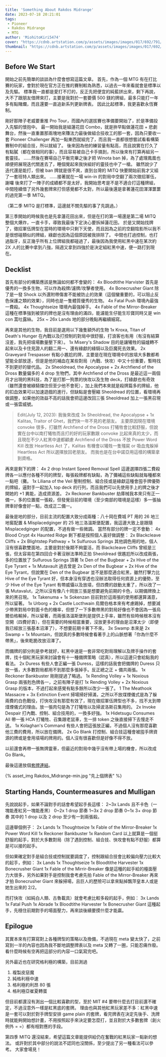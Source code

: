 ```yaml
---
title: 'Something About Rakdos Midrange'
date: 2023-07-18 20:21:01
tags:
 - Pioneer
 - Rakdos Midrange
 - MTG
author: 'MiohitoKiri5474'
cover: "https://cdnb.artstation.com/p/assets/images/images/017/692/791/large/adam-paquette-402481-r.jpg?1556986302"
thumbnail: "https://cdnb.artstation.com/p/assets/images/images/017/692/791/large/adam-paquette-402481-r.jpg?1556986302"
---
```


## Before We Start

開始之前先簡單的談談為什麼會想寫這篇文章。
首先，作為一個 MTG 有在打比賽的玩家，會對於現在官方正在推的賽制較為熟悉，以過去一年來看就會是標準以及先驅。
標準我一直都是愛打不打的，反正先把便宜的純藍拼出來，剩下再說，大不了跟朋友借牌來打，主要是我對於一套要價 500 鎂的牌組，最多只能打一年多有點賭爛，而且還要一直追新系列更新牌表。
因此比起標準，我更喜歡永恆賽制。

<!--more-->

剛好那陣子老威要重推 Pro Tour，而國內的選拔賽也準備要開始了，於是準備投入先驅的懷抱中。
最一開始我是組蓮花田 Combo，就是拚早點做蓮花田 + 悲劇舞台，然後一直重置那兩塊地來賺法力最後做組合技收工的那一套，因為只要收一套 Pioneer Challenger 再加一點東西就組完了，而且我一直都很想嘗試看看構築賽制中的組合技，所以就組了。
後來因為他的練習量有點高，而且說實在打久了有點膩（都在做相同的事），而且容易被自己卡手搞到，所以後來有打算再組另一套靈技。
......然後在賽場自己平衡完畢之後才把 Winota ban 掉，為了處理鳳凰也順便把展現迭代關進去了，睡個覺起來我快組好的靈技也中了一槍。
雖然說少了迭代還是能打，但被 ban 牌就是很不爽，直到台灣的 MITQ 快要開始前我才又組了一套班特人類出來。
......接著就在一場 win-in 的對局中空翻了兩次徵招軍伍，謝囉
後來打了一陣子的成績都不是太好，我開始思考是不是不適合打這種牌組，中間陸續借了另外幾套牌來打但感覺都不太對，所以最後還是拿著蓮花田渾渾噩噩的過完第一季 MITQ。

（第二季 MITQ 是打標準，這邊就不關先驅的事了先跳過。）

第三季開始的時候我也是先拿蓮花田出來，但是在打的第一場還是第二場 MITQ 整個大爆炸，一直卡手，導致我最後下定決心要拆掉蓮花田。
於是又開始找牌了，徵招軍伍牌型在當時的環境中只剩下天使，而且因為之前的空翻陰影所以我不是很想碰類似的牌組，綠獻也因為這個原因被我排除了。
中間也打過控制，也打過脂牙，反正幾乎所有上位牌組我都碰過了，最後因為我使用紅黑中速在某次約 2X 人的比賽中拿到八強，隔週又拿到四強於是決定組紅黑中速，便一路打到現在。

## Decklist

首先有部分的構築應該是無論如何都不會變的：
4x Bloodtithe Harvister
首先是優秀的一換多生物，可以作為殺牌/濾牌/攻擊者使用。
4x Bonecrusher Giant
除了是一發 Shock 以外還附帶傷害不能被防止的效果（這個蠻重要的，可以阻止反色保護之類的效果），同時也是一隻體質優秀的生物。
4x Fatal Push
環境內最強一費殺。
4x Thoughtseize
環境內最強掉手。
4x Fable of the Mirror-Breaker
這種在標準強到被禁的牌也是沒有理由的滿四，能濾能生仔能生珍寶同時又是 win con 蒿吐露絲。
25x ~ 26x Lands
地的部分晚點再繼續細寫。

再來是其他的生物，我目前是選用以下幾隻額外的生物
1x Kroxa, Titan of Death's Hunger
在內戰以及打控制的對局中很舒服，打浪客也有用（有沒有結算沒差，我先把墳場數量壓下來）。
1x Misery's Shadow
目的是讓犧牲的貓爐轉不起來以及卡住見證人的翻二用一、還有綠獻的綠騎以及巨魔死去效果。
2x Graveyard Trespasser
有點小尷尬的牌，主要是在現在環境中的放墳大多數都希望能全部放逐，但是是他的補血在某些對局（內戰、快攻）中又十份重要，暫時找不到更好的替代品。
2x Sheoldread, the Apocalypse + 2x Archfiend of the Dross
數量偏多的 4 drop 生物們，其中 Archfiend of the Dross 是最近這一兩個月才出現的黑科技，為了是打那一狗票的快攻以及生物 deck，打綠獻也有奇效（雖然還會被綠騎擋住但至少他不會死），加上我們本來就是殺牌篇多的牌組，他的扣血效果可以加速遊戲的進行，但缺點是會壓縮 Sheoldread 的位置，看環境再做調整，如果他的效益不高的話我會把這邊改回三張 Sheoldread 加上一張黑召現或一張雲威號。
> Edit(July 12, 2023):
> 我後來改成 3x Sheoldread, the Apocalypse + 1x Kalitas, Traitor of Ghet，我們快一年不見的老朋友。
> 主要原因現在環境 convoke 很多，打雖然 Archfiend of the Dross 打犧牲會比較舒服，但說實在台中以南打犧牲而且打的好的玩家數跟 convoke 比起來真的太少，而且現在不少人紅黑中速都顧慮 Archfiend of the Dross 不放 Power Word Kill 改放 Heartless Act 了，Kalitas 有機會以犧牲一隻殭屍 or 吸血鬼躲掉 Heartless Act 所以選擇放回老朋友。
> 而我也是在台中諾亞用這樣的構築拿到資格。

再來是剩下的牌：
4x 2 drop Instant Speed Removal Spell
這邊選擇四張二費殺牌各一以應付各種不同的牌型，每張殺牌都有缺點，為了彌補這些缺點就每種都來一點吧（攤。
1x Liliana of the Veil
壓制控制、組合技或是綠獻這種會囤手牌優勢的牌組，逼對手一起加入 top deck 的行列，而且我們可以先使用手上的牌之後才開她的 +1 異能，造成資源差。
2x Reckoner Bankbuster
劫庫械我本來只有正一備一，多的位置擺一張殺，但發覺目前的環境（至少南部的環境是這樣）多一張抽牌車好像會好一點，改成正二備一。

最後是地的部分，目前主流的配置大致分成兩種：八十岡在費城 PT 用的 26 地三地窖配置 & Misplacedginger 的 25 地三洛溫斯堡配置，我這邊大致上是跟隨 Misplacedginger 的配置，不過有做一些微調。
當然有部分的牌一定不會動：
4x Blood Crypt
4x Haunted Ridge
剩下都是按照個人喜好做調整：
2x Blackcleave Cliffs + 2x Blightstep Pathway + 1x Sulfurous Springs
其他調色用的地，個人沒有很喜歡雙面地，主要是對於後期不夠靈活，而 Blackcleave Cliffs 曾經是三張，但太容易在第四回合卡著沒辦法準時正拍 Sheoldread 很尷尬所以改成兩張，多的位置放了 Sulfurous Springs 頂著
1x Den of the Bugbear + 2x Hive of the Eye Tyrant + 1x Mutavault
過去曾是 2x Den of the Bugbear + 2x Hive of the Eye Tyrant，但說實在 Den of the Bugbear 並不是那麼適合紅黑，雖然打擊力比 Hive of the Eye Tyrant 好，但本身沒有穿透也沒辦法取得任何資源上的優勢，至少 Hive of the Eye Tyrant 有帶威懾以及放墳，但四費的啟動太重了，所以改了一張 Mutavalut，之所以沒有像八十岡放三張是想要避免前期的卡色，以期備牌換上來的黑召現。
1x Takenuma + 1x Sokenzan
目前對於這兩張的使用都還算滿意，所以留著。
1x Urborg + 2x Castle Locthwain
烏爾伯格本來有考慮踢掉，想要減少帶黑對局中對面卡色的機率，但想了一下多數帶黑的對局好像也不會因為一張烏爾伯格輸掉，所以留著，而兩張洛溫斯堡則是提供上手率，雖然有些時候根本沒有空開（四費好貴），但在需要的時候相當重要，沒放更多的理由是沼澤太少（即便我已經放三張基本沼澤了），不想要前期卡著下不來。
3x Swamp
本來是 2x Swamp + 1x Mountain，但說真的多數時候會看著手上的山脈想著「你為什麼不帶黑」，後來乾脆改放沼澤了。

而備牌的部分則是參考就好，紅黑中速是一套非常吃對局理解以及牌手操作的套牌，找十個紅黑玩家來討論會有十一種備牌策略（認真），所以這邊只會給點我的看法。
2x Duress
有些人會正編一張 Duress，這樣的話我會把備牌的 Duress 只放一張，大多數對局都用不到那麼多張掉手。反正總之正 + 備共兩張。
1x Reckoner Bankbuster
剛剛提過了略過。
1x Rending Volley + 1x Noxious Grasp
兩張剋色牌各一，之前有陣子是打 1x Rending Volley + 2x Noxious Grasp 的版本，不過打起來感覺有點多餘所以改少一張了。
1 The Meathook Massacre + 3x Extinction Event
掃場掃好掃滿，之所以不放煤煙儀式是為了躲兩費的白色戰役，打快攻沒有那麼有效了，現在徵招軍伍牌型也不多，找不太到帶煤煙儀式的理由。放一張肉勾是為了打犧牲以及掃波洛斯召集用的。
2x Invoke Despair
打內戰、控制、組合技用的，一換多好強。
1x Hidetsugu Consumes All
帶一張 HCA 打犧牲、召集跟老鼠車，生一排 token 之後直接掃下去慢走不送。
1x Kolaghan's Command
有些人會把這張放正編，不過個人沒有那麼喜歡他三費的費用，所以放在備牌。
2x Go Blank
打控制、組合技這種會被囤手牌資源的牌或是會用墳場的牌用的。個人沒有很喜歡但是好像不得不放。

以前還會再帶一張無牌靈車，但最近的對局中幾乎沒有帶上場的機會，所以改成 Go Blank。

最後這邊放個[套牌連結](https://www.mtggoldfish.com/deck/5713356#paper)。

{% asset_img Rakdos_Midrange-min.jpg "先上個牌表" %}

## Starting Hands, Countermeasures and Mulligan

先說說起手，如果不論對手的話會希望起手長這樣：
2~3x Lands 且不卡色（一塊能產紅另一塊能產黑）
0~2x 1 drop 節奏
1~3x 2 drop 節奏
0~1x 3+ drop 節奏
其中的 1 drop 以及 2 drop 至少有一到兩張殺。

這邊舉個例子：
2x Lands
1x Thoughtseize
1x Fable of the Mirror-Breaker
1x Power Word Kill
1x Reckoner Bankbuster
1x Random Card
以上就算是一個挺舒服的起手，對於大多數對局（除了遇到控制、組合技、快攻會有點不舒服）都算是可以接的起手。

但如果確定對手是組合技或控制就要調度了，控制跟組合技會比較偏向壓力比較大的起手，例如：
3x Lands
1x Thoughtseize
1x Bloodtithe Harvester
1x Bonecrusher Giant
1x Fable of the Mirrir-Breaker
像是這種的起手給的檯面壓力大很多，另外如果對手是控制我會考慮先拍 Fable of the Mirror-Breaker 再來才拍 Bonecrusher Giant 來躲掃場，且巨人的歷險可以拿來點掉飄萍皇本人或是她生出來的 2/2。

而打快攻（如純白人類、古魯載具）就會考慮比較多殺的起手，例如：
3x Lands
1x Fatal Push
1x Abrade
1x Bloodtithe Harvester
1x Bonecrusher Giant
這種起手，先穩住前期對手的場面壓力，再來談後續要摸什麼才能贏。

## Epilogue

其實本來有打算寫對上各種牌型的策略以及換備，不過現在 meta 變太快了，之前寫到一半的內容也因為我不斷地調整牌表以及 meta 又轉了一圈，只能忍痛作廢。
看什麼時候有空再把這部分的內容一口氣寫完吧。

另外最近也在研究格利極的構築，目前測過
1. 複製皮惡魔
2. 純格利極中速
3. 格利極約利昂 80 張
4. 格利極亞崔夏轉蛋

但目前都還沒有測出一個比較喜歡的型，至於 MIT #4 要帶什麼去打目前還不確定，不過沒意外一樣是紅黑底的套牌。
理由也與其他紅黑玩家差不多：紅黑中速是一套可以對於對手牌型安排 game plain 的套牌，看完牌表在決定先後手、洗牌時就能夠開始想計畫，不用按照起手來決定要怎麼打，並且對於大多數套牌（創火例外 = =）都有相對應的手段。

第四季 MITQ 還沒結束，希望這篇文章能提供給仍在奮戰的紅黑玩家一點新的想法。
或許對於其中部分的說法不認同也沒關係，至少提出了另一種看法可以參考。
大家會場見！
